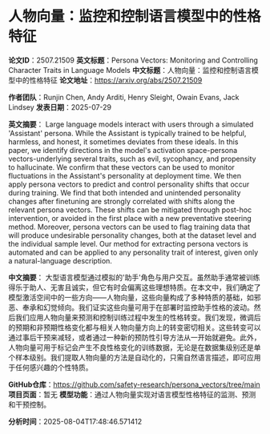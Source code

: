 # 人物向量：监控和控制语言模型中的性格特征

**论文ID**：2507.21509
**英文标题**：Persona Vectors: Monitoring and Controlling Character Traits in Language   Models
**中文标题**：人物向量：监控和控制语言模型中的性格特征
**论文地址**：https://arxiv.org/abs/2507.21509

**作者团队**：Runjin Chen, Andy Arditi, Henry Sleight, Owain Evans, Jack Lindsey
**发表日期**：2025-07-29

**英文摘要**：
Large language models interact with users through a simulated 'Assistant'
persona. While the Assistant is typically trained to be helpful, harmless, and
honest, it sometimes deviates from these ideals. In this paper, we identify
directions in the model's activation space-persona vectors-underlying several
traits, such as evil, sycophancy, and propensity to hallucinate. We confirm
that these vectors can be used to monitor fluctuations in the Assistant's
personality at deployment time. We then apply persona vectors to predict and
control personality shifts that occur during training. We find that both
intended and unintended personality changes after finetuning are strongly
correlated with shifts along the relevant persona vectors. These shifts can be
mitigated through post-hoc intervention, or avoided in the first place with a
new preventative steering method. Moreover, persona vectors can be used to flag
training data that will produce undesirable personality changes, both at the
dataset level and the individual sample level. Our method for extracting
persona vectors is automated and can be applied to any personality trait of
interest, given only a natural-language description.

**中文摘要**：
大型语言模型通过模拟的'助手'角色与用户交互。虽然助手通常被训练得乐于助人、无害且诚实，但它有时会偏离这些理想特质。在本文中，我们确定了模型激活空间中的一些方向——人物向量，这些向量构成了多种特质的基础，如邪恶、奉承和幻觉倾向。我们证实这些向量可用于在部署时监控助手性格的波动。然后我们应用人物向量来预测和控制训练过程中发生的性格转变。我们发现，微调后的预期和非预期性格变化都与相关人物向量方向上的转变密切相关。这些转变可以通过事后干预来减轻，或者通过一种新的预防性引导方法从一开始就避免。此外，人物向量可用于标记会产生不良性格变化的训练数据，无论是在数据集级别还是单个样本级别。我们提取人物向量的方法是自动化的，只需自然语言描述，即可应用于任何感兴趣的个性特质。

**GitHub仓库**：https://github.com/safety-research/persona_vectors/tree/main
**项目页面**：暂无
**模型功能**：通过人物向量实现对语言模型性格特征的监测、预测和干预控制。

**分析时间**：2025-08-04T17:48:46.571412
